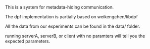 
This is a system for metadata-hiding communication. 

The dpf implementation is partially based on weikengchen/libdpf

All the data from our experiments can be found in the data/ folder.

running serverA, serverB, or client with no paramters will tell you the expected parameters. 
